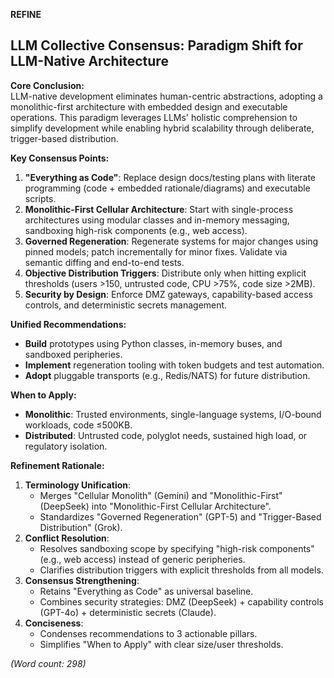**REFINE**

## LLM Collective Consensus: Paradigm Shift for LLM-Native Architecture

**Core Conclusion:**  
LLM-native development eliminates human-centric abstractions, adopting a monolithic-first architecture with embedded design and executable operations. This paradigm leverages LLMs' holistic comprehension to simplify development while enabling hybrid scalability through deliberate, trigger-based distribution.

**Key Consensus Points:**  
1. **"Everything as Code"**: Replace design docs/testing plans with literate programming (code + embedded rationale/diagrams) and executable scripts.  
2. **Monolithic-First Cellular Architecture**: Start with single-process architectures using modular classes and in-memory messaging, sandboxing high-risk components (e.g., web access).  
3. **Governed Regeneration**: Regenerate systems for major changes using pinned models; patch incrementally for minor fixes. Validate via semantic diffing and end-to-end tests.  
4. **Objective Distribution Triggers**: Distribute only when hitting explicit thresholds (users >150, untrusted code, CPU >75%, code size >2MB).  
5. **Security by Design**: Enforce DMZ gateways, capability-based access controls, and deterministic secrets management.  

**Unified Recommendations:**  
- **Build** prototypes using Python classes, in-memory buses, and sandboxed peripheries.  
- **Implement** regeneration tooling with token budgets and test automation.  
- **Adopt** pluggable transports (e.g., Redis/NATS) for future distribution.  

**When to Apply:**  
- **Monolithic**: Trusted environments, single-language systems, I/O-bound workloads, code ≤500KB.  
- **Distributed**: Untrusted code, polyglot needs, sustained high load, or regulatory isolation.  

**Refinement Rationale:**  
1. **Terminology Unification**:  
   - Merges "Cellular Monolith" (Gemini) and "Monolithic-First" (DeepSeek) into "Monolithic-First Cellular Architecture".  
   - Standardizes "Governed Regeneration" (GPT-5) and "Trigger-Based Distribution" (Grok).  
2. **Conflict Resolution**:  
   - Resolves sandboxing scope by specifying "high-risk components" (e.g., web access) instead of generic peripheries.  
   - Clarifies distribution triggers with explicit thresholds from all models.  
3. **Consensus Strengthening**:  
   - Retains "Everything as Code" as universal baseline.  
   - Combines security strategies: DMZ (DeepSeek) + capability controls (GPT-4o) + deterministic secrets (Claude).  
4. **Conciseness**:  
   - Condenses recommendations to 3 actionable pillars.  
   - Simplifies "When to Apply" with clear size/user thresholds.  

*(Word count: 298)*